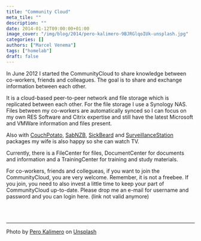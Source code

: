 ```yaml
---
title: "Community Cloud"
meta_tile: ""
description: ""
date: 2014-01-12T09:00:00+01:00
image_cover: "/img/blog/2014/pero-kalimero-9BJRGlqoIUk-unsplash.jpg"
categories: []
authors: ["Marcel Venema"] 
tags: ["homelab"]
draft: false
---
```


In June 2012 I started the CommunityCloud to share knowledge between co-workers, friends and colleagues. The goal is to share and exchange information between each other.

It is a cloud-based peer-to-peer network and file storage which is replicated between each other. For the file storage I use a Synology NAS. Files between my co-workers are automatically synced so I can focus on my own RES Software and Citrix expertise and still have the latest Microsoft and VMWare information and files present.

Also with [CouchPotato](https://couchpota.to/), [SabNZB](http://sabnzbd.org/), [SickBeard](http://sickbeard.com/) and [SurveillanceStation](http://www.synology.com/en-global/dsm/index) packages my wife is also happy so she can watch TV.

Currently, there is a FileCenter for files, DocumentCenter for documents and information and a TrainingCenter for training and study materials.

For co-workers, friends and collegueas, if you want to join the CommunityCloud, you are very welcome. Remember, it is not a freebee. If you join, you need to also invest a little time to keep your part of CommunityCloud up-to-date. Please drop me an e-mail for username and password and you can login here. (link not valid anymore)

&nbsp;  
&nbsp;  

---

Photo by <a href="https://unsplash.com/@pericakalimerica?utm_content=creditCopyText&utm_medium=referral&utm_source=unsplash">Pero Kalimero</a> on <a href="https://unsplash.com/photos/nimbus-clouds-and-blue-calm-sky-9BJRGlqoIUk?utm_content=creditCopyText&utm_medium=referral&utm_source=unsplash">Unsplash</a>

&nbsp;  
